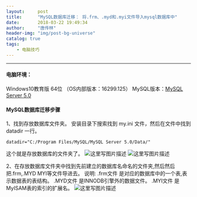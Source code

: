 ```yaml
---
layout:     post
title:      "MySQL数据库迁移： 将.frm、.myd和.myi文件导入mysql数据库中"
date:       2018-03-22 19:49:34
author:     "唐传林"
header-img: "img/post-bg-universe"
catalog: true
tags:
    - 电脑技巧
---
```




-------------------





#### 电脑环境：
Windows10教育版 64位 （OS内部版本：16299.125） 
MySQL版本：[MySQL Server 5.0](https://cdn.mysql.com/archives/mysql-5.0/mysql-5.0.96-winx64.zip)


#### MySQL数据库迁移步骤
1、找到存放数据库文件夹。
安装目录下搜索找到 my.ini 文件，然后在文件中找到 datadir 一行。

`datadir="C:/Program Files/MySQL/MySQL Server 5.0/Data/"`

这个就是存放数据库的文件夹了。
![这里写图片描述](https://img-blog.csdn.net/20180322180350724?watermark/2/text/aHR0cHM6Ly9ibG9nLmNzZG4ubmV0L1RhbmdfQ2h1YW5saW4=/font/5a6L5L2T/fontsize/400/fill/I0JBQkFCMA==/dissolve/70)
![这里写图片描述](https://img-blog.csdn.net/20180322180359785?watermark/2/text/aHR0cHM6Ly9ibG9nLmNzZG4ubmV0L1RhbmdfQ2h1YW5saW4=/font/5a6L5L2T/fontsize/400/fill/I0JBQkFCMA==/dissolve/70)

2、在存放数据库文件夹中找到先前建立的数据库名命名的文件夹,然后然后把.frm,.MYD MYI等文件导进去。
说明:
.frm文件 是对应的数据库中的一个表,表示数据表的表结构。
.MYD文件 是INNODB引擎外的数据文件。
.MYI文件 是MyISAM表的索引的扩展名。
![这里写图片描述](https://img-blog.csdn.net/20180322194826637?watermark/2/text/aHR0cHM6Ly9ibG9nLmNzZG4ubmV0L1RhbmdfQ2h1YW5saW4=/font/5a6L5L2T/fontsize/400/fill/I0JBQkFCMA==/dissolve/70)
